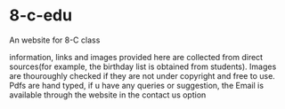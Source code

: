 # 8-c-edu
An website for 8-C class

information, links and images provided here are collected from direct sources(for example, the birthday list is obtained from students). Images are thouroughly
checked if they are not under copyright and free to use. Pdfs are hand typed, if u have any queries or suggestion,
 the Email is available through the website in the contact us option 
